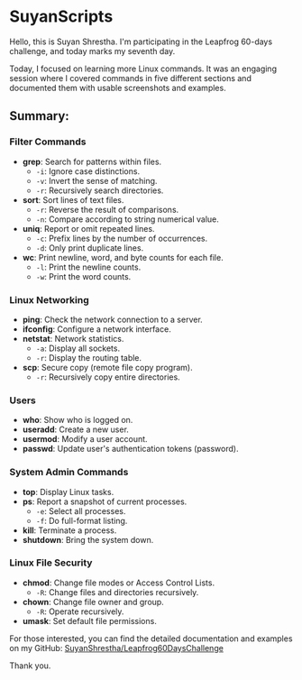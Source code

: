# SuyanScripts

Hello, this is Suyan Shrestha. I'm participating in the Leapfrog 60-days challenge, and today marks my seventh day.

Today, I focused on learning more Linux commands. It was an engaging session where I covered commands in five different sections and documented them with usable screenshots and examples.

## Summary:

### Filter Commands
- **grep**: Search for patterns within files.
  - `-i`: Ignore case distinctions.
  - `-v`: Invert the sense of matching.
  - `-r`: Recursively search directories.
- **sort**: Sort lines of text files.
  - `-r`: Reverse the result of comparisons.
  - `-n`: Compare according to string numerical value.
- **uniq**: Report or omit repeated lines.
  - `-c`: Prefix lines by the number of occurrences.
  - `-d`: Only print duplicate lines.
- **wc**: Print newline, word, and byte counts for each file.
  - `-l`: Print the newline counts.
  - `-w`: Print the word counts.

### Linux Networking
- **ping**: Check the network connection to a server.
- **ifconfig**: Configure a network interface.
- **netstat**: Network statistics.
  - `-a`: Display all sockets.
  - `-r`: Display the routing table.
- **scp**: Secure copy (remote file copy program).
  - `-r`: Recursively copy entire directories.

### Users
- **who**: Show who is logged on.
- **useradd**: Create a new user.
- **usermod**: Modify a user account.
- **passwd**: Update user's authentication tokens (password).

### System Admin Commands
- **top**: Display Linux tasks.
- **ps**: Report a snapshot of current processes.
  - `-e`: Select all processes.
  - `-f`: Do full-format listing.
- **kill**: Terminate a process.
- **shutdown**: Bring the system down.

### Linux File Security
- **chmod**: Change file modes or Access Control Lists.
  - `-R`: Change files and directories recursively.
- **chown**: Change file owner and group.
  - `-R`: Operate recursively.
- **umask**: Set default file permissions.

For those interested, you can find the detailed documentation and examples on my GitHub: [SuyanShrestha/Leapfrog60DaysChallenge](https://github.com/SuyanShrestha/Leapfrog60DaysChallenge)

Thank you.
